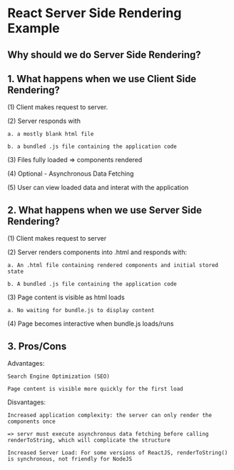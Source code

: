 React Server Side Rendering Example
==============================================
Why should we do Server Side Rendering?
-----------------------------------------------
## 1. What happens when we use Client Side Rendering?
(1) Client makes request to server.

(2) Server responds with 

    a. a mostly blank html file
    
    b. a bundled .js file containing the application code

(3) Files fully loaded => components rendered

(4) Optional - Asynchronous Data Fetching 

(5) User can view loaded data and interat with the application

## 2. What happens when we use Server Side Rendering?
(1) Client makes request to server

(2) Server renders components into .html and responds with:

    a. An .html file containing rendered components and initial stored state
    
    b. A bundled .js file containing the application code
    
(3) Page content is visible as html loads

    a. No waiting for bundle.js to display content
    
(4) Page becomes interactive when bundle.js loads/runs


## 3. Pros/Cons

Advantages:

    Search Engine Optimization (SEO)
    
    Page content is visible more quickly for the first load
    
Disvantages:

    Increased application complexity: the server can only render the components once
    
    => servr must execute asynchronous data fetching before calling renderToString, which will complicate the structure
    
    Increased Server Load: For some versions of ReactJS, renderToString() is synchronous, not friendly for NodeJS

